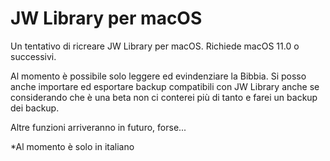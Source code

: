 # JW Library per macOS

Un tentativo di ricreare JW Library per macOS.
Richiede macOS 11.0 o successivi.

Al momento è possibile solo leggere ed evindenziare la Bibbia. Si posso anche importare ed esportare backup compatibili con JW Library anche se considerando che è una beta non ci conterei più di tanto e farei un backup dei backup.

Altre funzioni arriveranno in futuro, forse...

*Al momento è solo in italiano
